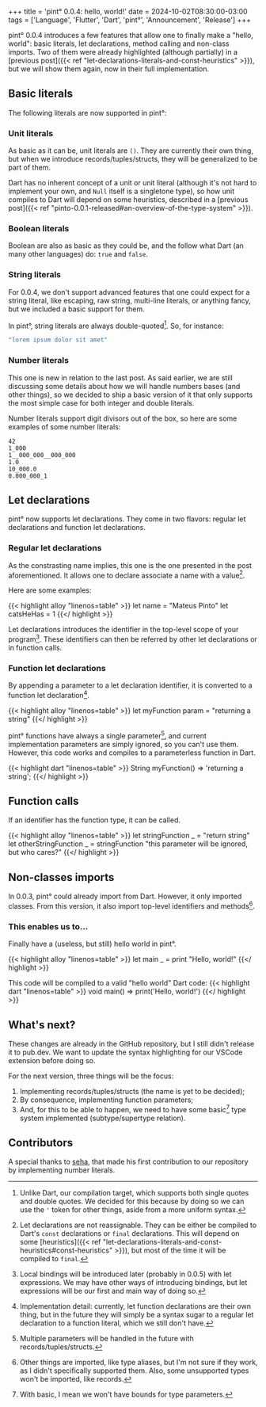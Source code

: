 +++
title = 'pint° 0.0.4: hello, world!'
date = 2024-10-02T08:30:00-03:00
tags = ['Language', 'Flutter', 'Dart', 'pint°', 'Announcement', 'Release']
+++

pint° 0.0.4 introduces a few features that allow one to finally make a "hello,
world": basic literals, let declarations, method calling and non-class imports.
Two of them were already highlighted (although partially) in a
[previous post]({{< ref "let-declarations-literals-and-const-heuristics" >}}),
but we will show them again, now in their full implementation.

## Basic literals

The following literals are now supported in pint°:

### Unit literals

As basic as it can be, unit literals are `()`. They are currently their own
thing, but when we introduce records/tuples/structs, they will be generalized
to be part of them.

Dart has no inherent concept of a unit or unit literal (although it's not hard
to implement your own, and `Null` itself is a singletone type), so how unit
compiles to Dart will depend on some heuristics, described in a
[previous post]({{< ref "pinto-0.0.1-released#an-overview-of-the-type-system" >}}).

### Boolean literals

Boolean are also as basic as they could be, and the follow what Dart (an many
other languages) do: `true` and `false`.

### String literals

For 0.0.4, we don't support advanced features that one could expect for a
string literal, like escaping, raw string, multi-line literals, or anything
fancy, but we included a basic support for them.

In pint°, string literals are always double-quoted[^1]. So, for instance:
```dart
"lorem ipsum dolor sit amet"
```

[^1]: Unlike Dart, our compilation target, which supports both single quotes
and double quotes. We decided for this because by doing so we can use the `'`
token for other things, aside from a more uniform syntax.

### Number literals

This one is new in relation to the last post. As said earlier, we are still
discussing some details about how we will handle numbers bases (and other
things), so we decided to ship a basic version of it that only supports the
most simple case for both integer and double literals.

Number literals support digit divisors out of the box, so here are some
examples of some number literals:

```
42
1_000
1__000_000__000_000
1.0
10_000.0
0.000_000_1
```

## Let declarations

pint° now supports let declarations. They come in two flavors: regular let
declarations and function let declarations.

### Regular let declarations

As the constrasting name implies, this one is the one presented in the post
aforementioned. It allows one to declare associate a name with a value[^2].

Here are some examples:

{{< highlight alloy "linenos=table" >}}
let name = "Mateus Pinto"
let catsHeHas = 1
{{</ highlight >}}

Let declarations introduces the identifier in the top-level scope of your
program[^3]. These identifiers can then be referred by other let declarations
or in function calls.

[^2]: Let declarations are not reassignable. They can be either be compiled
to Dart's `const` declarations or `final` declarations. This will depend on
some
[heuristics]({{< ref "let-declarations-literals-and-const-heuristics#const-heuristics" >}}),
but most of the time it will be compiled to `final`.

[^3]: Local bindings will be introduced later (probably in 0.0.5) with
let expressions. We may have other ways of introducing bindings, but let
expressions will be our first and main way of doing so.

### Function let declarations

By appending a parameter to a let declaration identifier, it is converted to
a function let declaration[^4].

{{< highlight alloy "linenos=table" >}}
let myFunction param = "returning a string"
{{</ highlight >}}

pint° functions have always a single parameter[^5], and current implementation
parameters are simply ignored, so you can't use them. However, this code works
and compiles to a parameterless function in Dart.

{{< highlight dart "linenos=table" >}}
String myFunction() => 'returning a string';
{{</ highlight >}}

[^4]: Implementation detail: currently, let function declarations are their own
thing, but in the future they will simply be a syntax sugar to a regular let
declaration to a function literal, which we still don't have.

[^5]: Multiple parameters will be handled in the future with
records/tuples/structs.

## Function calls

If an identifier has the function type, it can be called.

{{< highlight alloy "linenos=table" >}}
let stringFunction _ = "return string"
let otherStringFunction _ = stringFunction "this parameter will be ignored, but who cares?"
{{</ highlight >}}

## Non-classes imports

In 0.0.3, pint° could already import from Dart. However, it only imported
classes. From this version, it also import top-level identifiers and
methods[^6].

[^6]: Other things are imported, like type aliases, but I'm not sure if they
work, as I didn't specifically supported them. Also, some unsupported types
won't be imported, like records.

### This enables us to...

Finally have a (useless, but still) hello world in pint°.

{{< highlight alloy "linenos=table" >}}
let main _ = print "Hello, world!"
{{</ highlight >}}

This code will be compiled to a valid "hello world" Dart code:
{{< highlight dart "linenos=table" >}}
void main() => print('Hello, world!')
{{</ highlight >}}

## What's next?

These changes are already in the GitHub repository, but I still didn't release
it to pub.dev. We want to update the syntax highlighting for our VSCode
extension before doing so.

For the next version, three things will be the focus:
1. Implementing records/tuples/structs (the name is yet to be decided);
1. By consequence, implementing function parameters;
1. And, for this to be able to happen, we need to have some basic[^7] type
system implemented (subtype/supertype relation).

[^7]: With basic, I mean we won't have bounds for type parameters.

## Contributors

A special thanks to
[seha](https://github.com/seha-bot/pinto/commits?author=seha-bot),
that made his first contribution to our repository by implementing number
literals.
